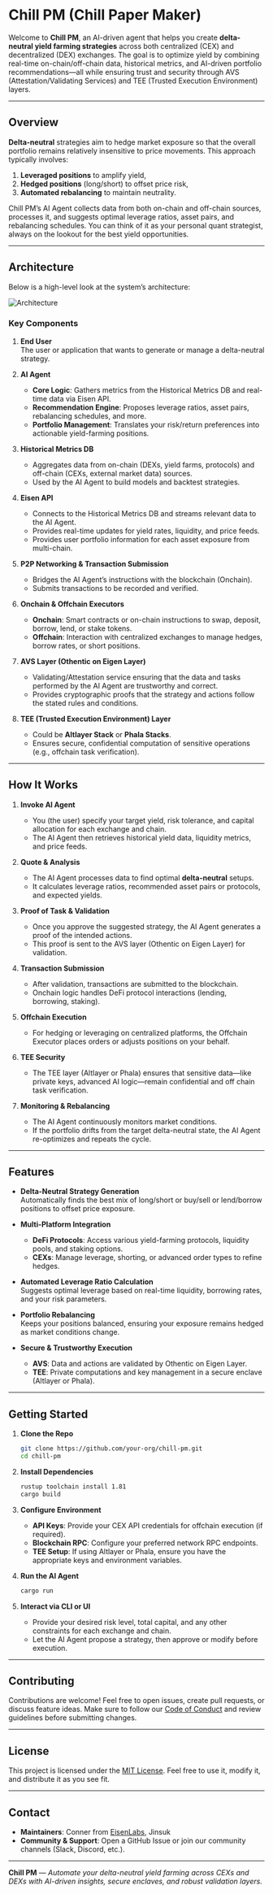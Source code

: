 # Chill PM (Chill Paper Maker)

Welcome to **Chill PM**, an AI-driven agent that helps you create **delta-neutral yield farming strategies** across both centralized (CEX) and decentralized (DEX) exchanges. The goal is to optimize yield by combining real-time on-chain/off-chain data, historical metrics, and AI-driven portfolio recommendations—all while ensuring trust and security through AVS (Attestation/Validating Services) and TEE (Trusted Execution Environment) layers.

---

## Overview

**Delta-neutral** strategies aim to hedge market exposure so that the overall portfolio remains relatively insensitive to price movements. This approach typically involves:

1. **Leveraged positions** to amplify yield,
2. **Hedged positions** (long/short) to offset price risk,
3. **Automated rebalancing** to maintain neutrality.

Chill PM’s AI Agent collects data from both on-chain and off-chain sources, processes it, and suggests optimal leverage ratios, asset pairs, and rebalancing schedules. You can think of it as your personal quant strategist, always on the lookout for the best yield opportunities.

---

## Architecture

Below is a high-level look at the system’s architecture:

![Architecture](./images/architecture.png)

### Key Components

1. **End User**  
   The user or application that wants to generate or manage a delta-neutral strategy.

2. **AI Agent**

   - **Core Logic**: Gathers metrics from the Historical Metrics DB and real-time data via Eisen API.
   - **Recommendation Engine**: Proposes leverage ratios, asset pairs, rebalancing schedules, and more.
   - **Portfolio Management**: Translates your risk/return preferences into actionable yield-farming positions.

3. **Historical Metrics DB**

   - Aggregates data from on-chain (DEXs, yield farms, protocols) and off-chain (CEXs, external market data) sources.
   - Used by the AI Agent to build models and backtest strategies.

4. **Eisen API**

   - Connects to the Historical Metrics DB and streams relevant data to the AI Agent.
   - Provides real-time updates for yield rates, liquidity, and price feeds.
   - Provides user portfolio information for each asset exposure from multi-chain.

5. **P2P Networking & Transaction Submission**

   - Bridges the AI Agent’s instructions with the blockchain (Onchain).
   - Submits transactions to be recorded and verified.

6. **Onchain & Offchain Executors**

   - **Onchain**: Smart contracts or on-chain instructions to swap, deposit, borrow, lend, or stake tokens.
   - **Offchain**: Interaction with centralized exchanges to manage hedges, borrow rates, or short positions.

7. **AVS Layer (Othentic on Eigen Layer)**

   - Validating/Attestation service ensuring that the data and tasks performed by the AI Agent are trustworthy and correct.
   - Provides cryptographic proofs that the strategy and actions follow the stated rules and conditions.

8. **TEE (Trusted Execution Environment) Layer**
   - Could be **Altlayer Stack** or **Phala Stacks**.
   - Ensures secure, confidential computation of sensitive operations (e.g., offchain task verification).

---

## How It Works

1. **Invoke AI Agent**

   - You (the user) specify your target yield, risk tolerance, and capital allocation for each exchange and chain.
   - The AI Agent then retrieves historical yield data, liquidity metrics, and price feeds.

2. **Quote & Analysis**

   - The AI Agent processes data to find optimal **delta-neutral** setups.
   - It calculates leverage ratios, recommended asset pairs or protocols, and expected yields.

3. **Proof of Task & Validation**

   - Once you approve the suggested strategy, the AI Agent generates a proof of the intended actions.
   - This proof is sent to the AVS layer (Othentic on Eigen Layer) for validation.

4. **Transaction Submission**

   - After validation, transactions are submitted to the blockchain.
   - Onchain logic handles DeFi protocol interactions (lending, borrowing, staking).

5. **Offchain Execution**

   - For hedging or leveraging on centralized platforms, the Offchain Executor places orders or adjusts positions on your behalf.

6. **TEE Security**

   - The TEE layer (Altlayer or Phala) ensures that sensitive data—like private keys, advanced AI logic—remain confidential and off chain task verification.

7. **Monitoring & Rebalancing**
   - The AI Agent continuously monitors market conditions.
   - If the portfolio drifts from the target delta-neutral state, the AI Agent re-optimizes and repeats the cycle.

---

## Features

- **Delta-Neutral Strategy Generation**  
  Automatically finds the best mix of long/short or buy/sell or lend/borrow positions to offset price exposure.

- **Multi-Platform Integration**

  - **DeFi Protocols**: Access various yield-farming protocols, liquidity pools, and staking options.
  - **CEXs**: Manage leverage, shorting, or advanced order types to refine hedges.

- **Automated Leverage Ratio Calculation**  
  Suggests optimal leverage based on real-time liquidity, borrowing rates, and your risk parameters.

- **Portfolio Rebalancing**  
  Keeps your positions balanced, ensuring your exposure remains hedged as market conditions change.

- **Secure & Trustworthy Execution**
  - **AVS**: Data and actions are validated by Othentic on Eigen Layer.
  - **TEE**: Private computations and key management in a secure enclave (Altlayer or Phala).

---

## Getting Started

1. **Clone the Repo**

   ```bash
   git clone https://github.com/your-org/chill-pm.git
   cd chill-pm
   ```

2. **Install Dependencies**

   ```bash
   rustup toolchain install 1.81
   cargo build
   ```

3. **Configure Environment**

   - **API Keys**: Provide your CEX API credentials for offchain execution (if required).
   - **Blockchain RPC**: Configure your preferred network RPC endpoints.
   - **TEE Setup**: If using Altlayer or Phala, ensure you have the appropriate keys and environment variables.

4. **Run the AI Agent**

   ```bash
   cargo run
   ```

5. **Interact via CLI or UI**
   - Provide your desired risk level, total capital, and any other constraints for each exchange and chain.
   - Let the AI Agent propose a strategy, then approve or modify before execution.

---

## Contributing

Contributions are welcome! Feel free to open issues, create pull requests, or discuss feature ideas. Make sure to follow our [Code of Conduct](CODE_OF_CONDUCT.md) and review guidelines before submitting changes.

---

## License

This project is licensed under the [MIT License](LICENSE). Feel free to use it, modify it, and distribute it as you see fit.

---

## Contact

- **Maintainers**: Conner from [EisenLabs](https://x.com/eisenlabs), Jinsuk
- **Community & Support**: Open a GitHub Issue or join our community channels (Slack, Discord, etc.).

---

**Chill PM** — _Automate your delta-neutral yield farming across CEXs and DEXs with AI-driven insights, secure enclaves, and robust validation layers._

